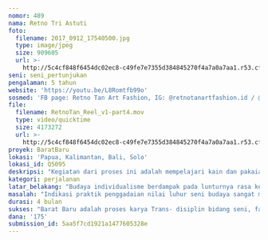 ```yaml
---
nomor: 489
nama: Retno Tri Astuti
foto:
  filename: 2017_0912_17540500.jpg
  type: image/jpeg
  size: 909605
  url: >-
    http://5c4cf848f6454dc02ec8-c49fe7e7355d384845270f4a7a0a7aa1.r53.cf2.rackcdn.com/893c2dd5-ea22-4db7-8212-2b9e6025ea3f/2017_0912_17540500.jpg
seni: seni_pertunjukan
pengalaman: 5 tahun
website: 'https://youtu.be/L8Romtfb99o'
sosmed: 'FB page: Retno Tan Art Fashion, IG: @retnotanartfashion.id / @peanutsthings'
file:
  filename: RetnoTan_Reel_v1-part4.mov
  type: video/quicktime
  size: 4173272
  url: >-
    http://5c4cf848f6454dc02ec8-c49fe7e7355d384845270f4a7a0a7aa1.r53.cf2.rackcdn.com/f951381b-bf9d-4b72-be8b-657ea8f6c8fe/RetnoTan_Reel_v1-part4.mov
proyek: BaratBaru
lokasi: 'Papua, Kalimantan, Bali, Solo'
lokasi_id: Q5095
deskripsi: "Kegiatan dari proses ini adalah mempelajari kain dan pakaian adat Indonesia dari beberapa suku. Kami tidak hanya akan mempelajari kain tradisional maupun tata cara berpakaian adat secara menyeluruh, melainkan beberapa detail yang kami rasa dapat menjadi peangaruh tren fashion dunia, maupun yang serupa dan sudah menjadi tren. Hal yang kami rencanakan untuk dipelajari dengan terlibat secara langsung mencakup proses pembuatan, makna dan ritual yang terkait. Barat Baru adalah proses karya Trans- disiplin bidang seni, fashion, ekonomi, lingkungan dan sosial budaya yang diharapkan dapat berkembang menjadi disiplin baru yang berkelanjutan. Disiplin baru yang merupakan kolaborasi disiplin seni dan non seni ini akan mengadaptasi pola pikir dan cara kerja yang inovatif untuk mengangkat  dan mengenalkan nilai budaya dan ritual peninggalan leluhur kita, hal ini dilakukan agar dapat diterima oleh masyarakat era modern.\r\nBarat Baru bukan berarti upaya mengubah budaya barat, atau menolak pengaruh budaya barat, tetapi lebih pada bagaimana sikap kita dalam menghadapi pengaruh budaya barat yang terjadi dalam era globalisasi untuk memajukan dan melestarikan budaya peninggalan leluhur kita. Kesadaran akan batas antara kreasi dan kode etik harus dipegang kuat, untuk menghindari penggunaan/ pengadaptasian tradisi dan kesakralan budaya dengan tidak pantas yang dapat membahayakan originalitas budaya, spiritual atau ekonomi suku yang terkait.  \r\n"
kategori: perjalanan
latar_belakang: "Budaya individualisme berdampak pada lunturnya rasa kebersamaan dan apresiasi terhadap keindahan proses sebagai nilai tambahan dari sebuah pekerjaan. Di era modern ada perubahan filosofi manusia di mana segala tindakan didasarkan atas pertimbangan efisiensi dan efektivitas, tidak lagi mengacu kepada moral, emosi, kebiasaan atau tradisi.\r\nIndustrialisasi dan globalisasi mempengaruhi bidang seni dan budaya. Keindahan, keunikan teksur motif kain dan pakaian adat Indonesia, menginspirasi designer lokal maupun designer mancanegara. Sebagai Indonesia sudah seharusnya kita bangga , tetapi harus diwaspadai kemungkinan terjadinya praktik penggadaian nilai budaya dalam pemenuhan kebutuhan ekonomi, dimana penggandaan desain dilakukan untuk memenuhi kebutuhan pasar (fast- fashion), Kerap kita melewati batas antara kreasi dan kode etik, dimana proses, makna, tradisi dan kesakralan budaya suatu kelompok digunakan tanpa seijin yang bersangkutan, dengan cara yang tidak dapat diterima, tidak pantas, bahkan membahayakan originalitas budaya, spiritual atau ekonomi suku yang terkait.  \r\nKita sebagai orang Indonesia mempunyai kewajiban menjaga kelestarian budaya dan alam Indonesia. Salah satu caranya adalah kesadaran melihat seni dan budaya bukan sebagai produk tetapi lebih berfokus pada nilai dan makna proses, moral, emosi, kesakralan atau tradisi yang terkandung di dalamnya. Kita harus mengenalkan budaya ini turun temurun ke anak cucu kita, untuk memelihara ciri khas dan identitas kita sebagai Indonesia."
masalah: "Indikasi praktik penggadaian nilai luhur seni budaya sangat mengkhawatirkan, karena hal ini dapat dikatakan sebagai penyebab lunturnya originalitas sebagai identitas suatu suatu suku/ negara. Praktik juga terjadi pada pakaian dan kain Indonesia di mana dalam era industrialisasi, yang berfokus pada ekonomi, tercipta trend ‘fast- fashion’' untuk memenuhi sikap konsumerisme masyarakat dalam globalisasi dunia fashion. Fast- fashion adalah  konsep berbasis pasar yang dikembangkan akhir tahun 1990an di AS. Istilah kontemporer ini digunakan oleh fashion retailer untuk mengekspresikan cepatnya sebuah design catwalk mempengaruhi perubahan trend fashion saat ini. Fokus dari fast- fashion adalah mengoptimalkan aspek tertentu dari rantai pasokan agar trend tersebut dapat diproduksi dengan cepat dan murah untuk memungkinkan konsumen yang ‘mainstream’ merasa fashionable dan trendy dengan harga terjangkau. Di sini makna proses, tradisi dan kesakralan dilupakan, dan dipandang sebelah mata,tanpa memperdulikan nilai kreatifitas dan nilai budaya. Mempunyai ‘privilege’ sebagai pemilik seni budaya yang beragam dan keindahannya diakui oleh dunia, tidak cukup jika hanya menyatakan Bangga sebagai Indonesia, tetapi harus sadar akan kewajiban menjaga kelestarian budaya dan alam Indonesia dengan tidak berfokus pada ekonomi tetapi lebih  pada makna , moral, emosi, kesakralan atau tradisi. Dan kita harus mengenalkan budaya ini ke anak cucu kita sebagai ciri khas dan identitas sebagai Indonesia.\r\n"
durasi: 4 bulan
sukses: "Barat Baru adalah proses karya Trans- disiplin bidang seni, fashion, ekonomi, lingkungan dan sosial budaya yang diharapkan dapat berkembang menjadi disiplin baru yang berkelanjutan. indikator sukses yang pertama adalah\r\n1. Munculnya disiplin baru yang merupakan kolaborasi disiplin seni dan non seni yang mengadaptasi pola pikir dan cara kerja yang inovatif untuk mengangkat  dan mengenalkan nilai budaya dan ritual peninggalan leluhur kita, hal ini dilakukan agar dapat diterima oleh masyarakat era modern.\r\n2. Adanya pengertian dan terbentuknya sikap yang bukan menolak pengaruh budaya barat, tetapi lebih pada bagaimana sikap kita dalam menghadapi pengaruh budaya barat yang terjadi dalam era globalisasi untuk memajukan dan melestarikan budaya peninggalan leluhur kita. \r\n3. Kesadaran akan batas antara kreasi dan kode etik harus dipegang kuat, untuk menghindari penggunaan/ pengadaptasian tradisi dan kesakralan budaya dengan tidak pantas yang dapat membahayakan originalitas budaya, spiritual atau ekonomi suku yang terkait.  \r\n4. adanya dokumentasi dan mendapatkan partner kerja untuk melakukan editing menjadi film dokumenter yang dapat dibagikan kepada dunia, yang diharapkan mengangkat kesakralan kebudayaan. selain itu juga pemahaman tentang kain dan pakaian adat sehingga tidak terjadi pembohongan publik.\r\n"
dana: '175'
submission_id: 5aa5f7cd1921a1477605328e
---
```

